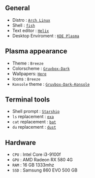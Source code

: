 ## General
- Distro : [`Arch Linux`](https://archlinux.org/)
- Shell : [`fish`](https://fishshell.com/)
- Text editor : [`Helix`](https://helix-editor.com/)
- Desktop Enviroment : [`KDE Plasma`](https://kde.org/)

## Plasma appearance
- Theme : `Breeze`
- Colorscheme : [`Gruvbox-Dark`](https://github.com/arslee07/dotfiles/blob/main/Gruvbox-Dark.colors)
- Wallpapers: [`Here`](https://github.com/arslee07/dotfiles/blob/main/wallpapers)
- Icons : `Breeze`
- `Konsole` theme : [`Gruvbox-Dark-Konsole`](https://github.com/arslee07/dotfiles/blob/main/Gruvbox-Dark-Konsole.colorscheme)

## Terminal tools
- Shell prompt : [`Starship`](https://starship.rs/)
- `ls` replacement : [`exa`](https://github.com/ogham/exa)
- `cat` replacement : [`bat`](https://github.com/sharkdp/bat)
- `du` replacement : [`dust`](https://github.com/bootandy/dust)

## Hardware
- `CPU` : Intel Core i3-9100f
- `GPU` : AMD Radeon RX 580 4G
- `RAM` : 16 GB 1333mhz
- `SSD` : Samsung 860 EVO 500 GB
